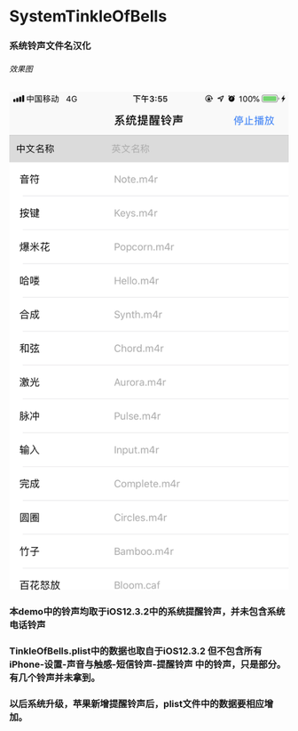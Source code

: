 # SystemTinkleOfBells
### 系统铃声文件名汉化

###### 效果图
<div align=center><img src="https://github.com/Plotac/SystemTinkleOfBells/blob/master/EffectPicture/系统提醒铃声.PNG" alt="卡片列表效果图"/></div>

### 本demo中的铃声均取于iOS12.3.2中的系统提醒铃声，并未包含系统电话铃声
### TinkleOfBells.plist中的数据也取自于iOS12.3.2 但不包含所有 iPhone-设置-声音与触感-短信铃声-提醒铃声 中的铃声，只是部分。 有几个铃声并未拿到。

### 以后系统升级，苹果新增提醒铃声后，plist文件中的数据要相应增加。
